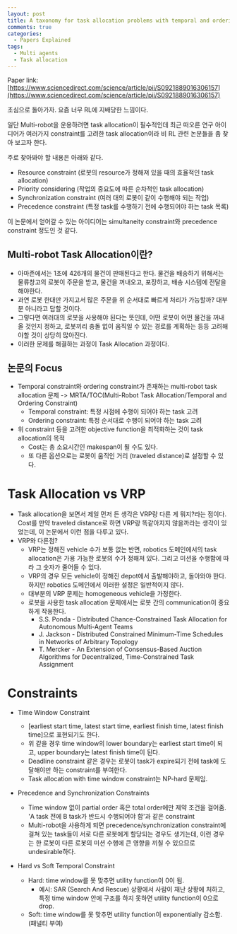 ```yaml
---
layout: post
title: A taxonomy for task allocation problems with temporal and ordering constraints
comments: true
categories:
  - Papers Explained
tags:
  - Multi agents
  - Task allocation
---
```

Paper link: [https://www.sciencedirect.com/science/article/pii/S0921889016306157](https://www.sciencedirect.com/science/article/pii/S0921889016306157)

초심으로 돌아가자. 요즘 너무 RL에 지배당한 느낌이다.

일단 Multi-robot을 운용하려면 task allocation이 필수적인데 최근 떠오른 연구 아이디어가 여러가지 constraint를 고려한 task allocation이라 비 RL 관련 논문들을 좀 찾아 보고자 한다.

주로 찾아봐야 할 내용은 아래와 같다.
* Resource constraint (로봇의 resource가 정해져 있을 때의 효율적인 task allocation)
* Priority considering (작업의 중요도에 따른 순차적인 task allocation)
* Synchronization constraint (여러 대의 로봇이 같이 수행해야 되는 작업)
* Precedence constraint (특정 task를 수행하기 전에 수행되어야 하는 task 목록)

이 논문에서 얻어갈 수 있는 아이디어는 simultaneity constraint와 precedence constraint 정도인 것 같다.

## Multi-robot Task Allocation이란?

* 아마존에서는 1초에 426개의 물건이 판매된다고 한다. 물건을 배송하기 위해서는 물류창고의 로봇이 주문을 받고, 물건을 꺼내오고, 포장하고, 배송 시스템에 전달을 해야한다.
* 과연 로봇 한대만 가지고서 많은 주문을 위 순서대로 빠르게 처리가 가능할까? 대부분 아니라고 답할 것이다.
* 그렇다면 여러대의 로봇을 사용해야 된다는 뜻인데, 어떤 로봇이 어떤 물건을 꺼내올 것인지 정하고, 로봇끼리 충돌 없이 움직일 수 있는 경로를 계획하는 등등 고려해야할 것이 상당히 많아진다.
* 이러한 문제를 해결하는 과정이 Task Allocation 과정이다.

## 논문의 Focus

* Temporal constraint와 ordering constraint가 존재하는 multi-robot task allocation 문제 -> MRTA/TOC(Multi-Robot Task Allocation/Temporal and Ordering Constraint)
  * Temporal constraint: 특정 시점에 수행이 되어야 하는 task 고려
  * Ordering constraint: 특정 순서대로 수행이 되어야 하는 task 고려
* 위 constraint 등을 고려한 objective function을 최적화하는 것이 task allocation의 목적
  * Cost는 총 소요시간인 makespan이 될 수도 있다.
  * 또 다른 옵션으로는 로봇이 움직인 거리 (traveled distance)로 설정할 수 있다.

# Task Allocation vs VRP

* Task allocation을 보면서 제일 먼저 든 생각은 VRP랑 다른 게 뭐지?라는 점이다. Cost를 만약 traveled distance로 하면 VRP랑 똑같아지지 않을까라는 생각이 있었는데, 이 논문에서 이런 점을 다루고 있다.
* VRP와 다른점?
  * VRP는 정해진 vehicle 수가 보통 없는 반면, robotics 도메인에서의 task allocation은 가용 가능한 로봇의 수가 정해져 있다. 그리고 미션을 수행함에 따라 그 숫자가 줄어들 수 있다.
  * VRP의 경우 모든 vehicle이 정해진 depot에서 출발해야하고, 돌아와야 한다. 하지만 robotics 도메인에서 이러한 설정은 일반적이지 않다.
  * 대부분의 VRP 문제는 homogeneous vehicle을 가정한다.
  * 로봇을 사용한 task allocation 문제에서는 로봇 간의 communication이 중요하게 작용한다.
    * S.S. Ponda - Distributed Chance-Constrained Task Allocation for Autonomous Multi-Agent Teams
    * J. Jackson - Distributed Constrained Minimum-Time Schedules in Networks of Arbitrary Topology
    * T. Mercker - An Extension of Consensus-Based Auction Algorithms for Decentralized, Time-Constrained Task Assignment

# Constraints

* Time Window Constraint
  * [earliest start time, latest start time, earliest finish time, latest finish time]으로 표현되기도 한다.
  * 위 같을 경우 time window의 lower boundary는 earliest start time이 되고, upper boundary는 latest finish time이 된다.
  * Deadline constraint 같은 경우는 로봇이 task가 expire되기 전에 task에 도달해야만 하는 constraint를 부여한다.
  * Task allocation with time window constraint는 NP-hard 문제임.

* Precedence and Synchronization Constraints
  * Time window 없이 partial order 혹은 total order에만 제약 조건을 걸어줌. 'A task 전에 B task가 반드시 수행되어야 함'과 같은 constraint
  * Multi-robot을 사용하게 되면 precedence/synchronization constraint에 걸쳐 있는 task들이 서로 다른 로봇에게 할당되는 경우도 생기는데, 이런 경우는 한 로봇이 다른 로봇의 미션 수행에 큰 영향을 끼칠 수 있으므로 undesirable하다.

* Hard vs Soft Temporal Constraint
  * Hard: time window를 못 맞추면 utility function이 0이 됨.
    * 예시: SAR (Search And Rescue) 상황에서 사람이 재난 상황에 처하고, 특정 time window 안에 구조를 하지 못하면 utility function이 0으로 drop. 
  * Soft: time window를 못 맞추면 utility function이 exponentially 감소함. (패널티 부여)